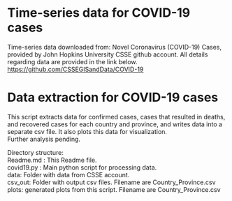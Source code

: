 # Time-series data for COVID-19 cases

Time-series data downloaded from:
Novel Coronavirus (COVID-19) Cases, provided by John Hopkins University CSSE github account. 
All details regarding data are provided in the link below.  
https://github.com/CSSEGISandData/COVID-19

# Data extraction for COVID-19 cases
This script extracts data for confirmed cases, cases that resulted in deaths, and recovered cases for each country 
and province, and writes data into a separate csv file. It also plots this data for visualization.  
Further analysis pending.

Directory structure:  
Readme.md : This Readme file.  
covid19.py : Main python script for processing data.  
data: Folder with data from CSSE account.  
csv_out: Folder with output csv files. Filename are Country_Province.csv  
plots: generated plots from this script. Filename are Country_Province.csv  

